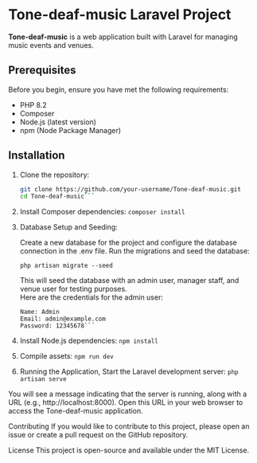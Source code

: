 # Tone-deaf-music Laravel Project

**Tone-deaf-music** is a web application built with Laravel for managing music events and venues.

## Prerequisites

Before you begin, ensure you have met the following requirements:

- PHP 8.2
- Composer
- Node.js (latest version)
- npm (Node Package Manager)

## Installation

1. Clone the repository:
    ```bash
    git clone https://github.com/your-username/Tone-deaf-music.git
    cd Tone-deaf-music```

2. Install Composer dependencies:
```composer install```

3. Database Setup and Seeding:

    Create a new database for the project and configure the database connection in the .env file.
    Run the migrations and seed the database:

    ```php artisan migrate --seed```

    This will seed the database with an admin user, manager staff, and venue user for testing purposes. <br>
    Here are the credentials for the admin user:
    ```
    Name: Admin
    Email: admin@example.com
    Password: 12345678```

4. Install Node.js dependencies:
    ```npm install```

5. Compile assets:
    ```npm run dev```

6. Running the Application, Start the Laravel development server:
   ```php artisan serve```

You will see a message indicating that the server is running, along with a URL (e.g., http://localhost:8000). Open this URL in your web browser to access the Tone-deaf-music application.

Contributing
If you would like to contribute to this project, please open an issue or create a pull request on the GitHub repository.

License
This project is open-source and available under the MIT License.
   
